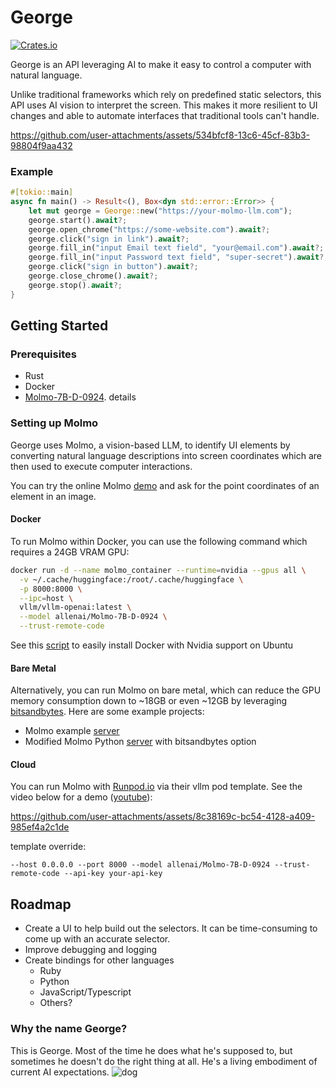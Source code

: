 # George

[![Crates.io](https://img.shields.io/crates/v/george-ai)](https://crates.io/crates/george-ai)


George is an API leveraging AI to make it easy to control a computer with natural language.

Unlike traditional frameworks which rely on predefined static selectors, this API uses AI vision to interpret the
screen. This makes it more resilient to UI changes and able to automate interfaces that traditional tools can't handle.

https://github.com/user-attachments/assets/534bfcf8-13c6-45cf-83b3-98804f9aa432


### Example

```rust
#[tokio::main]
async fn main() -> Result<(), Box<dyn std::error::Error>> {
    let mut george = George::new("https://your-molmo-llm.com");
    george.start().await?;
    george.open_chrome("https://some-website.com").await?;
    george.click("sign in link").await?;
    george.fill_in("input Email text field", "your@email.com").await?;
    george.fill_in("input Password text field", "super-secret").await?;
    george.click("sign in button").await?;
    george.close_chrome().await?;
    george.stop().await?;
}
```

## Getting Started

### Prerequisites

* Rust
* Docker
* [Molmo-7B-D-0924](https://huggingface.co/allenai/Molmo-7B-D-0924).
  details

### Setting up Molmo

George uses Molmo, a vision-based LLM, to identify UI elements by converting natural language descriptions into screen
coordinates which are then used to execute computer interactions.

You can try the online Molmo [demo](https://molmo.allenai.org/) and ask for the point coordinates of an element in an
image.

#### Docker

To run Molmo within Docker, you can use the following command which requires a 24GB VRAM GPU:

```bash
docker run -d --name molmo_container --runtime=nvidia --gpus all \
  -v ~/.cache/huggingface:/root/.cache/huggingface \
  -p 8000:8000 \
  --ipc=host \
  vllm/vllm-openai:latest \
  --model allenai/Molmo-7B-D-0924 \
  --trust-remote-code
```

See this [script](https://github.com/logankeenan/george/blob/main/scripts/vllm-install-deps.sh) to easily install Docker
with Nvidia support on Ubuntu

#### Bare Metal

Alternatively, you can run Molmo on bare metal, which can reduce the GPU memory consumption down to ~18GB or even ~12GB
by leveraging [bitsandbytes](https://github.com/bitsandbytes-foundation/bitsandbytes). Here are some example projects:

* Molmo example  [server](https://github.com/logankeenan/molmo-server)
* Modified Molmo Python [server](https://github.com/logankeenan/molmo-benchmarks/blob/main/main.py#L47) with
  bitsandbytes option

#### Cloud

You can run Molmo with [Runpod.io](https://runpod.io?ref=myyk6f6x) via their vllm pod template. See the video below for
a demo ([youtube](https://youtu.be/x84Lxl40s-A)):

https://github.com/user-attachments/assets/8c38169c-bc54-4128-a409-985ef4a2c1de

template override:

```
--host 0.0.0.0 --port 8000 --model allenai/Molmo-7B-D-0924 --trust-remote-code --api-key your-api-key
```

## Roadmap

* Create a UI to help build out the selectors. It can be time-consuming to come up with an accurate selector.
* Improve debugging and logging
* Create bindings for other languages
    * Ruby
    * Python
    * JavaScript/Typescript
    * Others?


### Why the name George?

This is George. Most of the time he does what he's supposed to, but sometimes he doesn't do the
right thing at all. He's a living embodiment of current AI expectations.
![dog](https://github.com/user-attachments/assets/e23081b1-c966-49b9-83d5-a2f1dc8429f3)

